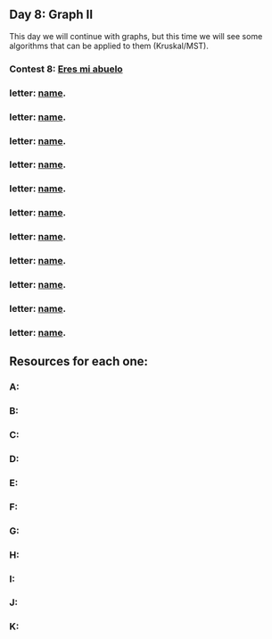 ## Day 8: Graph II
This day we will continue with graphs, but this time we will see some algorithms that can be applied to them (Kruskal/MST).

### Contest 8: [Eres mi abuelo](link)

### **letter:** [name](link).

### **letter:** [name](link).

### **letter:** [name](link).

### **letter:** [name](link).

### **letter:** [name](link).

### **letter:** [name](link).

### **letter:** [name](link).

### **letter:** [name](link).

### **letter:** [name](link).

### **letter:** [name](link).

### **letter:** [name](link).


## Resources for each one:

### A:

### B:

### C:

### D:

### E:

### F:

### G:

### H:

### I:

### J:

### K: